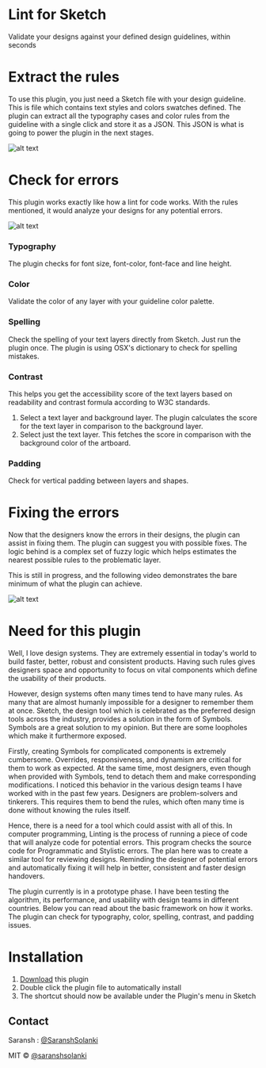 # Lint for Sketch

Validate your designs against your defined design guidelines, within seconds


# Extract the rules 
To use this plugin, you just need a Sketch file with your design guideline. This is file which contains text styles and colors swatches defined. The plugin can extract all the typography cases and color rules from the guideline with a single click and store it as a JSON. This JSON is what is going to power the plugin in the next stages. 

![alt text](https://github.com/saranshsolanki/sketch-lint/blob/master/police2.gif)


# Check for errors
This plugin works exactly like how a lint for code works. With the rules mentioned, it would analyze your designs for any potential errors.

![alt text](https://github.com/saranshsolanki/sketch-lint/blob/master/police3.gif)

### Typography
The plugin checks for font size, font-color, font-face and line height.

### Color
Validate the color of any layer with your guideline color palette.

### Spelling
Check the spelling of your text layers directly from Sketch. Just run the plugin once. The plugin is using OSX's dictionary to check for spelling mistakes.

### Contrast
This helps you get the accessibility score of the text layers based on readability and contrast formula according to W3C standards.
1. Select a text layer and background layer. The plugin calculates the score for the text layer in comparison to the background layer.
2. Select just the text layer. This fetches the score in comparison with the background color of the artboard.

### Padding
Check for vertical padding between layers and shapes.


# Fixing the errors
Now that the designers know the errors in their designs, the plugin can assist in fixing them. The plugin can suggest you with possible fixes. The logic behind is a complex set of fuzzy logic which helps estimates the nearest possible rules to the problematic layer. 

This is still in progress, and the following video demonstrates the bare minimum of what the plugin can achieve.

![alt text](https://github.com/saranshsolanki/sketch-lint/blob/master/police4.gif)


# Need for this plugin
Well, I love design systems. They are extremely essential in today's world to build faster, better, robust and consistent products. Having such rules gives designers space and opportunity to focus on vital components which define the usability of their products. 

However, design systems often many times tend to have many rules. As many that are almost humanly impossible for a designer to remember them at once. Sketch, the design tool which is celebrated as the preferred design tools across the industry, provides a solution in the form of Symbols. Symbols are a great solution to my opinion. But there are some loopholes which make it furthermore exposed. 

Firstly, creating Symbols for complicated components is extremely cumbersome. Overrides, responsiveness, and dynamism are critical for them to work as expected. At the same time, most designers, even though when provided with Symbols, tend to detach them and make corresponding modifications. I noticed this behavior in the various design teams I have worked with in the past few years. Designers are problem-solvers and tinkerers. This requires them to bend the rules, which often many time is done without knowing the rules itself. 

Hence, there is a need for a tool which could assist with all of this. In computer programming, Linting is the process of running a piece of code that will analyze code for potential errors. This program checks the source code for Programmatic and Stylistic errors. The plan here was to create a similar tool for reviewing designs. Reminding the designer of potential errors and automatically fixing it will help in better, consistent and faster design handovers. 

The plugin currently is in a prototype phase. I have been testing the algorithm, its performance, and usability with design teams in different countries. Below you can read about the basic framework on how it works. The plugin can check for typography, color, spelling, contrast, and padding issues. 


# Installation
1. [Download](https://github.com/saranshsolanki/sketch-lint/archive/master.zip) this plugin 
2. Double click the plugin file to automatically install
3. The shortcut should now be available under the Plugin's menu in Sketch


## Contact
Saransh : [@SaranshSolanki](https://twitter.com/SaranshSolanki)

MIT © [@saranshsolanki](https://github.com/saranshsolanki/)

